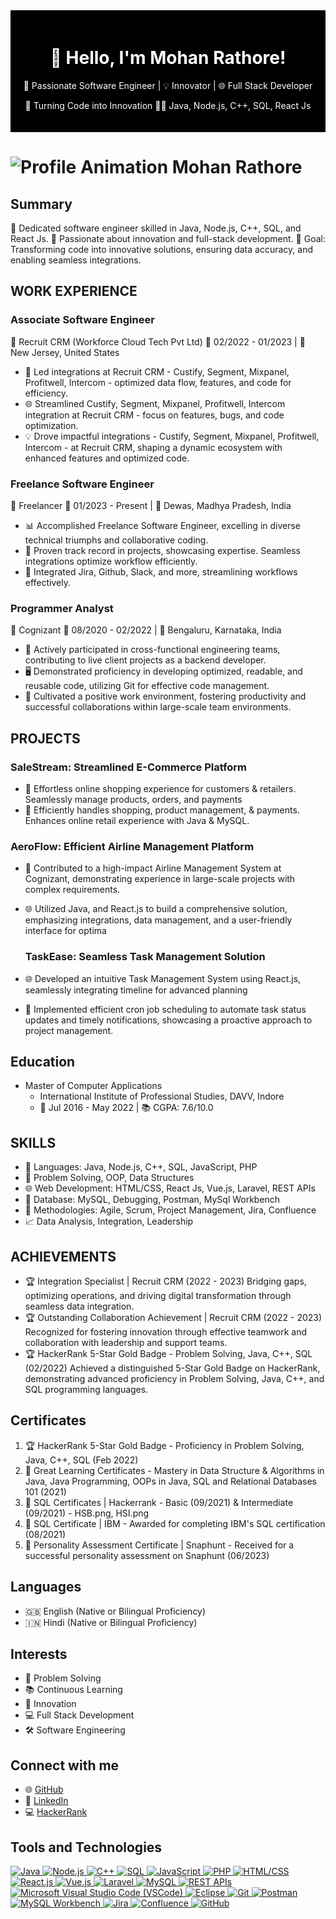 
<div align="center" style="background-color: #000; color: #fff; padding: 20px;">
  <h1>👋 Hello, I'm Mohan Rathore!</h1>
  <p>🚀 Passionate Software Engineer | 💡 Innovator | 🌐 Full Stack Developer</p>
  <p>🎯 Turning Code into Innovation 👨‍💻 Java, Node.js, C++, SQL, React Js</p>
</div>

# ![Profile Animation Mohan Rathore](https://raw.githubusercontent.com/smartmohan20/smartmohan20/23672e17a5a75ec032e16217df0ff81a988a3591/profile_animation_mohan_rathore.svg)
 
## Summary
👾 Dedicated software engineer skilled in Java, Node.js, C++, SQL, and React Js. 🚀 Passionate about innovation and full-stack development. 🌟 Goal: Transforming code into innovative solutions, ensuring data accuracy, and enabling seamless integrations.

## WORK EXPERIENCE
### Associate Software Engineer
🔷 Recruit CRM (Workforce Cloud Tech Pvt Ltd)
📅 02/2022 - 01/2023 | 📍 New Jersey, United States
- 🚀 Led integrations at Recruit CRM - Custify, Segment, Mixpanel, Profitwell, Intercom - optimized data flow, features, and code for efficiency.
- 🌐 Streamlined Custify, Segment, Mixpanel, Profitwell, Intercom integration at Recruit CRM - focus on features, bugs, and code optimization.
- 💡 Drove impactful integrations - Custify, Segment, Mixpanel, Profitwell, Intercom - at Recruit CRM, shaping a dynamic ecosystem with enhanced features and optimized code.

### Freelance Software Engineer
🔷 Freelancer
📅 01/2023 - Present | 📍 Dewas, Madhya Pradesh, India
- 📊 Accomplished Freelance Software Engineer, excelling in diverse technical triumphs and collaborative coding.
- 🚀 Proven track record in projects, showcasing expertise. Seamless integrations optimize workflow efficiently.
- 🔗 Integrated Jira, Github, Slack, and more, streamlining workflows effectively.

### Programmer Analyst
🔷 Cognizant
📅 08/2020 - 02/2022 | 📍 Bengaluru, Karnataka, India
- 👥 Actively participated in cross-functional engineering teams, contributing to live client projects as a backend developer.
- 🖥️ Demonstrated proficiency in developing optimized, readable, and reusable code, utilizing Git for effective code management.
- 🧰 Cultivated a positive work environment, fostering productivity and successful collaborations within large-scale team environments.

## PROJECTS
### SaleStream: Streamlined E-Commerce Platform
- 🚀 Effortless online shopping experience for customers & retailers. Seamlessly manage products, orders, and payments
- 🔄 Efficiently handles shopping, product management, & payments. Enhances online retail experience with Java & MySQL.

### AeroFlow: Efficient Airline Management Platform
- 💼 Contributed to a high-impact Airline Management System at Cognizant, demonstrating experience in large-scale projects with complex requirements. 
- 🌐 Utilized Java, and React.js to build a comprehensive solution, emphasizing integrations, data management, and a user-friendly interface for optima

  ### TaskEase: Seamless Task Management Solution
- 🌐 Developed an intuitive Task Management System using React.js, seamlessly integrating timeline for advanced planning
- 🧰 Implemented efficient cron job scheduling to automate task status updates and timely notifications, showcasing a proactive approach to project management.

## Education
- Master of Computer Applications
  - International Institute of Professional Studies, DAVV, Indore
  - 📅 Jul 2016 - May 2022 | 📚 CGPA: 7.6/10.0

## SKILLS
- 🧰 Languages: Java, Node.js, C++, SQL, JavaScript, PHP
- 🧩 Problem Solving, OOP, Data Structures
- 🌐 Web Development: HTML/CSS, React Js, Vue.js, Laravel, REST APIs
- 💾 Database: MySQL, Debugging, Postman, MySql Workbench
- 🚀 Methodologies: Agile, Scrum, Project Management, Jira,  Confluence
- 📈 Data Analysis, Integration, Leadership

## ACHIEVEMENTS
- 🏆 Integration Specialist | Recruit CRM (2022 - 2023)
  Bridging gaps, optimizing operations, and driving digital transformation through seamless data integration.
- 🏆 Outstanding Collaboration Achievement | Recruit CRM (2022 - 2023)
  Recognized for fostering innovation through effective teamwork and collaboration with leadership and support teams.
- 🏆 HackerRank 5-Star Gold Badge - Problem Solving, Java, C++, SQL (02/2022)
  Achieved a distinguished 5-Star Gold Badge on HackerRank, demonstrating advanced proficiency in Problem Solving, Java, C++, and SQL programming languages.

## Certificates
1. 🏆 HackerRank 5-Star Gold Badge - Proficiency in Problem Solving, Java, C++, SQL (Feb 2022)
2. 📜 Great Learning Certificates - Mastery in Data Structure & Algorithms in Java, Java Programming, OOPs in Java, SQL and Relational Databases 101 (2021)
3. 📜 SQL Certificates | Hackerrank - Basic (09/2021) & Intermediate (09/2021) - HSB.png, HSI.png
4. 📜 SQL Certificate | IBM - Awarded for completing IBM's SQL certification (08/2021)
5. 📜 Personality Assessment Certificate | Snaphunt - Received for a successful personality assessment on Snaphunt (06/2023)

## Languages
- 🇬🇧 English (Native or Bilingual Proficiency)
- 🇮🇳 Hindi (Native or Bilingual Proficiency)

## Interests
- 🧩 Problem Solving
- 📚 Continuous Learning
- 🚀 Innovation
- 💻 Full Stack Development
- 🛠️ Software Engineering

## Connect with me
- 🌐 [GitHub](https://github.com/smartmohan20/)
- 👔 [LinkedIn](https://www.linkedin.com/in/smartmohan20/)
- 💻 [HackerRank](https://www.hackerrank.com/profile/smartmohan20)

## Tools and Technologies
<a href="https://www.java.com/" target="_blank">
  <img src="https://img.shields.io/badge/Java-007396?style=flat-square&logo=java&logoColor=white" alt="Java">
</a>
<a href="https://nodejs.org/en" target="_blank">
  <img src="https://img.shields.io/badge/Node.js-339933?style=flat-square&logo=node.js&logoColor=white" alt="Node.js">
</a>
<a href="https://isocpp.org/" target="_blank">
  <img src="https://img.shields.io/badge/C++-00599C?style=flat-square&logo=c%2B%2B&logoColor=white" alt="C++">
</a>
<a href="https://www.mysql.com/" target="_blank">
  <img src="https://img.shields.io/badge/SQL-4479A1?style=flat-square&logo=sql&logoColor=white" alt="SQL">
</a>
<a href="https://www.javascript.com/" target="_blank">
  <img src="https://img.shields.io/badge/JavaScript-F7DF1E?style=flat-square&logo=javascript&logoColor=black" alt="JavaScript">
</a>
<a href="https://www.php.net/" target="_blank">
  <img src="https://img.shields.io/badge/PHP-777BB4?style=flat-square&logo=php&logoColor=white" alt="PHP">
</a>
<a href="https://html.spec.whatwg.org/" target="_blank">
  <img src="https://img.shields.io/badge/HTML%2FCSS-E34F26?style=flat-square&logo=html5&logoColor=white" alt="HTML/CSS">
</a>
<a href="https://reactjs.org/" target="_blank">
  <img src="https://img.shields.io/badge/React.js-61DAFB?style=flat-square&logo=react&logoColor=white" alt="React.js">
</a>
<a href="https://vuejs.org/" target="_blank">
  <img src="https://img.shields.io/badge/Vue.js-4FC08D?style=flat-square&logo=vue.js&logoColor=white" alt="Vue.js">
</a>
<a href="https://laravel.com/" target="_blank">
  <img src="https://img.shields.io/badge/Laravel-FF2D20?style=flat-square&logo=laravel&logoColor=white" alt="Laravel">
</a>
<a href="https://www.mysql.com/" target="_blank">
  <img src="https://img.shields.io/badge/MySQL-4479A1?style=flat-square&logo=mysql&logoColor=white" alt="MySQL">
</a>
<a href="https://restfulapi.net/" target="_blank">
  <img src="https://img.shields.io/badge/REST%20APIs-009688?style=flat-square&logo=rest&logoColor=white" alt="REST APIs">
</a>
<a href="https://code.visualstudio.com/" target="_blank">
  <img src="https://img.shields.io/badge/Microsoft%20Visual%20Studio%20Code-007ACC?style=flat-square&logo=visual-studio-code&logoColor=white" alt="Microsoft Visual Studio Code (VSCode)">
</a>
<a href="https://www.eclipse.org/" target="_blank">
  <img src="https://img.shields.io/badge/Eclipse-2C2255?style=flat-square&logo=eclipse&logoColor=white" alt="Eclipse">
</a>
<a href="https://git-scm.com/" target="_blank">
  <img src="https://img.shields.io/badge/Git-F05032?style=flat-square&logo=git&logoColor=white" alt="Git">
</a>
<a href="https://www.postman.com/" target="_blank">
  <img src="https://img.shields.io/badge/Postman-FF6C37?style=flat-square&logo=postman&logoColor=white" alt="Postman">
</a>
<a href="https://www.mysql.com/" target="_blank">
  <img src="https://img.shields.io/badge/MySQL%20Workbench-4479A1?style=flat-square&logo=mysql&logoColor=white" alt="MySQL Workbench">
</a>
<a href="https://www.atlassian.com/software/jira" target="_blank">
  <img src="https://img.shields.io/badge/Jira-0052CC?style=flat-square&logo=jira&logoColor=white" alt="Jira">
</a>
<a href="https://www.atlassian.com/software/confluence" target="_blank">
  <img src="https://img.shields.io/badge/Confluence-172B4D?style=flat-square&logo=confluence&logoColor=white" alt="Confluence">
</a>
<a href="https://github.com/" target="_blank">
  <img src="https://img.shields.io/badge/GitHub-181717?style=flat-square&logo=github&logoColor=white" alt="GitHub">
</a>

</div>
